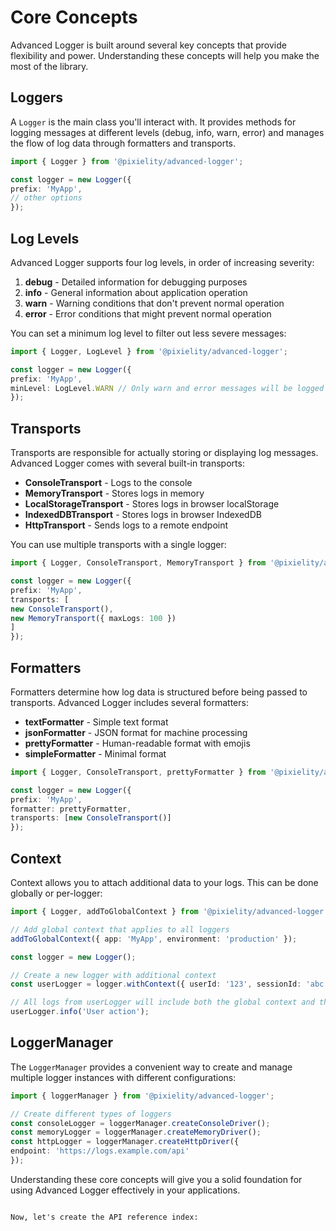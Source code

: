 # Core Concepts

Advanced Logger is built around several key concepts that provide flexibility and power. Understanding these concepts will help you make the most of the library.

## Loggers

A `Logger` is the main class you'll interact with. It provides methods for logging messages at different levels (debug, info, warn, error) and manages the flow of log data through formatters and transports.

```typescript
import { Logger } from '@pixielity/advanced-logger';

const logger = new Logger({
prefix: 'MyApp',
// other options
});
```

## Log Levels

Advanced Logger supports four log levels, in order of increasing severity:

1. **debug** - Detailed information for debugging purposes
2. **info** - General information about application operation
3. **warn** - Warning conditions that don't prevent normal operation
4. **error** - Error conditions that might prevent normal operation

You can set a minimum log level to filter out less severe messages:

```typescript
import { Logger, LogLevel } from '@pixielity/advanced-logger';

const logger = new Logger({
prefix: 'MyApp',
minLevel: LogLevel.WARN // Only warn and error messages will be logged
});
```

## Transports

Transports are responsible for actually storing or displaying log messages. Advanced Logger comes with several built-in transports:

- **ConsoleTransport** - Logs to the console
- **MemoryTransport** - Stores logs in memory
- **LocalStorageTransport** - Stores logs in browser localStorage
- **IndexedDBTransport** - Stores logs in browser IndexedDB
- **HttpTransport** - Sends logs to a remote endpoint

You can use multiple transports with a single logger:

```typescript
import { Logger, ConsoleTransport, MemoryTransport } from '@pixielity/advanced-logger';

const logger = new Logger({
prefix: 'MyApp',
transports: [
new ConsoleTransport(),
new MemoryTransport({ maxLogs: 100 })
]
});
```

## Formatters

Formatters determine how log data is structured before being passed to transports. Advanced Logger includes several formatters:

- **textFormatter** - Simple text format
- **jsonFormatter** - JSON format for machine processing
- **prettyFormatter** - Human-readable format with emojis
- **simpleFormatter** - Minimal format

```typescript
import { Logger, ConsoleTransport, prettyFormatter } from '@pixielity/advanced-logger';

const logger = new Logger({
prefix: 'MyApp',
formatter: prettyFormatter,
transports: [new ConsoleTransport()]
});
```

## Context

Context allows you to attach additional data to your logs. This can be done globally or per-logger:

```typescript
import { Logger, addToGlobalContext } from '@pixielity/advanced-logger';

// Add global context that applies to all loggers
addToGlobalContext({ app: 'MyApp', environment: 'production' });

const logger = new Logger();

// Create a new logger with additional context
const userLogger = logger.withContext({ userId: '123', sessionId: 'abc' });

// All logs from userLogger will include both the global context and the user context
userLogger.info('User action');
```

## LoggerManager

The `LoggerManager` provides a convenient way to create and manage multiple logger instances with different configurations:

```typescript
import { loggerManager } from '@pixielity/advanced-logger';

// Create different types of loggers
const consoleLogger = loggerManager.createConsoleDriver();
const memoryLogger = loggerManager.createMemoryDriver();
const httpLogger = loggerManager.createHttpDriver({
endpoint: 'https://logs.example.com/api'
});
```

Understanding these core concepts will give you a solid foundation for using Advanced Logger effectively in your applications.
```

Now, let's create the API reference index:
